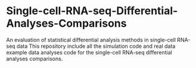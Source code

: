 # Single-cell-RNA-seq-Differential-Analyses-Comparisons
An evaluation of statistical differential analysis methods in single-cell RNA-seq data
This repository include all the simulation code and real data example data analyses code for the single-cell RNA-seq differential analyses comparisons.

